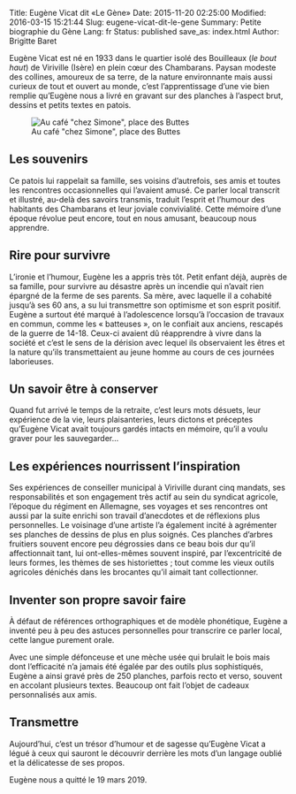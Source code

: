 Title: Eugène Vicat dit «Le Gène»
Date: 2015-11-20 02:25:00
Modified: 2016-03-15 15:21:44
Slug: eugene-vicat-dit-le-gene
Summary: Petite biographie du Gène
Lang: fr
Status: published
save_as: index.html
Author: Brigitte Baret

Eugène Vicat est né en 1933 dans le quartier isolé des Bouilleaux (*le
bout haut*) de Viriville (Isère) en plein cœur des Chambarans.  Paysan
modeste des collines, amoureux de sa terre, de la nature environnante
mais aussi curieux de tout et ouvert au monde, c’est l’apprentissage
d’une vie bien remplie qu’Eugène nous a livré en gravant sur des
planches à l’aspect brut, dessins et petits textes en patois.

<figure class="image-block" style="float: center;">
  <img alt="Au café &quot;chez Simone&quot;, place des Buttes" src="{static}/images/eugene_20140501.jpg">
  <figcaption style="max-width: 576px">Au café &quot;chez Simone&quot;, place des Buttes</figcaption>
</figure>

## Les souvenirs

Ce patois lui rappelait sa famille, ses voisins d’autrefois, ses amis
et toutes les rencontres occasionnelles qui l’avaient amusé. Ce parler
local transcrit et illustré, au-delà des savoirs transmis, traduit
l’esprit et l’humour des habitants des Chambarans et leur joviale
convivialité. Cette mémoire d’une époque révolue peut encore, tout en
nous amusant, beaucoup nous apprendre.

## Rire pour survivre

L’ironie et l’humour, Eugène les a appris très tôt. Petit enfant déjà,
auprès de sa famille, pour survivre au désastre après un incendie qui
n’avait rien épargné de la ferme de ses parents. Sa mère, avec
laquelle il a cohabité jusqu’à ses 60 ans, a su lui transmettre son
optimisme et son esprit positif. Eugène a surtout été marqué à
l’adolescence lorsqu’à l’occasion de travaux en commun, comme les
« batteuses », on le confiait aux anciens, rescapés de la guerre de
14-18. Ceux-ci avaient dû réapprendre à vivre dans la société et c’est
le sens de la dérision avec lequel ils observaient les êtres et la
nature qu’ils transmettaient au jeune homme au cours de ces journées
laborieuses.

## Un savoir être à conserver

Quand fut arrivé le temps de la retraite, c’est leurs mots désuets,
leur expérience de la vie, leurs plaisanteries, leurs dictons et
préceptes qu’Eugène Vicat avait toujours gardés intacts en mémoire,
qu’il a voulu graver pour les sauvegarder…

## Les expériences nourrissent l’inspiration

Ses expériences de conseiller municipal à Viriville durant cinq
mandats, ses responsabilités et son engagement très actif au sein du
syndicat agricole, l’époque du régiment en Allemagne, ses voyages et
ses rencontres ont aussi par la suite enrichi son travail d’anecdotes
et de réflexions plus personnelles. Le voisinage d’une artiste l’a
également incité à agrémenter ses planches de dessins de plus en plus
soignés. Ces planches d’arbres fruitiers souvent encore peu dégrossies
dans ce beau bois dur qu’il affectionnait tant, lui ont-elles-mêmes
souvent inspiré, par l’excentricité de leurs formes, les thèmes de ses
historiettes ; tout comme les vieux outils agricoles dénichés dans les
brocantes qu’il aimait tant collectionner.

## Inventer son propre savoir faire

À défaut de références orthographiques et de modèle phonétique, Eugène
a inventé peu à peu des astuces personnelles pour transcrire ce parler
local, cette langue purement orale.

Avec une simple défonceuse et une mèche usée qui brulait le bois mais
dont l’efficacité n’a jamais été égalée par des outils plus
sophistiqués, Eugène a ainsi gravé près de 250 planches, parfois recto
et verso, souvent en accolant plusieurs textes. Beaucoup ont fait
l’objet de cadeaux personnalisés aux amis.

## Transmettre

Aujourd’hui, c’est un trésor d’humour et de sagesse qu’Eugène Vicat a
légué à ceux qui sauront le découvrir derrière les mots d’un langage
oublié et la délicatesse de ses propos.

Eugène nous a quitté le 19 mars 2019.
